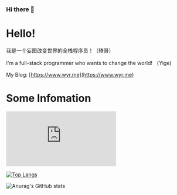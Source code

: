 ### Hi there 👋
# Hello!

我是一个妄图改变世界的全栈程序员！（轶哥）

I'm a full-stack programmer who wants to change the world! （Yige)

My Blog: [https://www.wyr.me](https://www.wyr.me)

# Some Infomation

![visitors](https://app.yizcore.xyz/badge.php?page_id=yi-ge)

[![Top Langs](https://github-readme-stats-lyart-nine-64.vercel.app/api/top-langs/?username=yi-ge&layout=compact&theme=dark&langs_count=10&hide=javascript,html,css,cmake,shell,tsql,tcl,scss,less,stylus,batchfile,vue&cache_seconds=7200&exclude_repo=weixin_shop,YYSECRET)](https://github.com/yi-ge)

![Anurag's GitHub stats](https://github-readme-stats-lyart-nine-64.vercel.app/api?username=yi-ge&theme=dark&show_icons=true&hide_title=true&count_private=true&include_all_commits=false&cache_seconds=7200)
